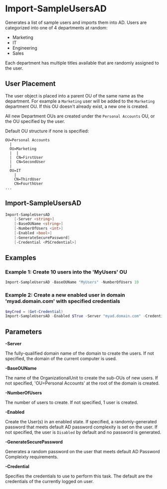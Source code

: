 # Import-SampleUsersAD
Generates a list of sample users and imports them into AD.  Users are categorized into one of 4 departments at random:

* Marketing
* IT 
* Engineering
* Sales

Each department has multiple titles available that are randomly assigned to the user. 

## User Placement

The user object is placed into a parent OU of the same name as the department.  For example a `Marketing` user will be added to the `Marketing` department OU.  If this OU doesn't already exist, a new one is created.

All new Department OUs are created under the `Personal Accounts` OU, or the OU specified by the user.

Default OU structure if none is specified:
```text
OU=Personal Accounts
  |
  OU=Marketing
  |  |
  |  CN=FirstUser
  |  CN=SecondUser
  |  
  OU=IT
    |
    CN=ThirdUser
    CN=FourthUser
...
```

## Import-SampleUsersAD

```powershell
Import-SampleUsersAD
    [-Server <string>]
    [-BaseOUName <string>]
    [-NumberOfUsers <int>]
    [-Enabled <bool>]
    [-GenerateSecurePassword]
    [-Credential <PSCredential>]
```

## Examples

### Example 1: Create 10 users into the 'MyUsers' OU

```powershell
Import-SampleUsersAD -BaseOUName "MyUsers" -NumberOfUsers 10
```

### Example 2: Create a new enabled user in domain 'myad.domain.com' with specified credentials
```powershell
$myCred = (Get-Credential)
Import-SampleUsersAD -Enabled $True -Server "myad.domain.com" -Credential $myCred
```

## Parameters

**-Server** 

The fully-qualified domain name of the domain to create the users.  If not specified, the domain of the current computer is used.

**-BaseOUName**

The name of the OrganizationalUnit to create the sub-OUs of new users. If not specified, 'OU=Personal Accounts' at the root of the domain is created.

**-NumberOfUsers**

The number of users to create.  If not specified, 1 user is created.

**-Enabled**

Create the User(s) in an enabled state.  If specified, a randomly-generated password that meets default AD password complexity is set on the user.  If not specified, the user is `Disabled` by default and no password is generated.  

**-GenerateSecurePassword**

Generates a random password on the user that meets default AD Password Compleixty requirements.

**-Credential**

Specifies the credentials to use to perform this task.  The default are the credentials of the currently logged on user.  